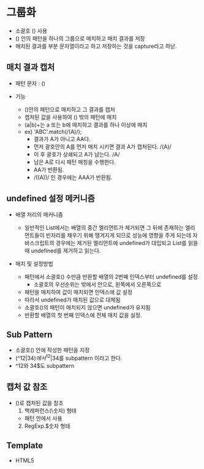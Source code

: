 # 그룹화

* 소괄호 () 사용
* () 안의 패턴을 하나의 그룹으로 매치하고 매치 결과를 저장
* 매치된 결과를 부분 문자열이라고 하고 저장하는 것을 capture라고 하낟.

## 매치 결과 캡처

* 패턴 문자 : ()

* 기능
  * ()안의 패턴으로 매치하고 그 결과를 캡처
  * 캡처된 값을 사용하여 () 밖의 패턴에 매치
  * (a|b)+는 a 또는 b에 매치하고 결과를 하나 이상에 매치
  * ex) 'ABC'.match(/(A)/);
    * 결과가 A가 아니고 AA다.
    * 먼저 괄호안의 A를 먼저 매치 시키면 결과 A가 캡처된다. /(A)/
    * 이 후 괄호가 상쇄되고 A가 남는다. /A/
    * 남은 A로 다시 패턴 매칭을 수행한다.
    * AA가 반환됨.
    * /((A))/ 인 경우에는 AAA가 반환됨.

## undefined 설정 메커니즘

* 배열 처리의 매커니즘
  * 일반적인 List에서는 배열의 중간 엘리먼트가 제거되면 그 뒤에 존재하는 엘리먼트들이 빈자리를 채우기 위해 땡겨지게 되므로 성능에 영향을 주게 되는데 자바스크립트의 경우에는 제거된 엘리먼트에 undefined가 대입되고 List를 읽을 때 undefined를 제거하고 읽는다.

* 매치 및 설정방법
  * 패턴에서 소괄호() 수만큼 반환할 배열의 2번째 인덱스부터 undefined를 설정
    * 소괄호의 우선순위는 밖에서 안으로, 왼쪽에서 오른쪽으로
  * 패턴을 매치하여 값이 매치되면 인덱스에 값 설정
  * 따라서 undefined가 매치된 값으로 대체됨
  * 소괄호()의 패턴이 매치되지 않으면 undefined가 유지됨
  * 반환할 배열의 첫 번째 인덱스에 전체 매치 값을 설정.

## Sub Pattern

* 소괄호() 안에 작성한 패턴을 지정
* (^12|34$)에서 ^12|34$를 subpattern 이라고 한다.
* ^12와 34$도 subpattern

## 캡처 값 참조

* ()로 캡처된 값을 참조
  1. 백레퍼런스(\숫자) 형태
    * 패턴 안에서 사용
  2. RegExp.$숫자 형태

## Template

* HTML5 <template>
  * <template></template>에 템플릿을 작성하고 자바스크립트로 template를 작성하여 표현.

* JavaScript template
  * 문자열과 자바스크립트로 템플릿 작성

* 현재 디렉토리의 template.html 참고

## Back Reference

* 패턴 문자 : \숫자

* 기능
  * 패턴 문자 ()로 캡처한 결과 값을 참조
  * ()로 캡처한 순서를 \에 이어서 작성
  * \1은 첫 번째 ()로 캡처한 값을 참조
  * 0은 null을 반환하며 1부터 9까지 지정 가능

* 표기ㅣ 기준
  * "역참조 특수 문자"라고도 부름
  * 스펙에서는 "십진 이스케이프"로 사용

## RegExp.$숫자

* 그룹화를 사용한 경우 캡처된 값을 Element Array에서 숫자에 해당하는 순서의 값을 반환
* 1~9까지 사용 가능
* 0이거나 범위를 초과하면 undefined 반환

## Backtracking

* 같은 코드를 따라 되돌아온다.

* lastIndex
  * 되돌아 오기 위해서는 돌아올 위치를 알아야한다.
  * 위치를 lastIndex에 저장

* 클로저
  * 돌아왔을 때 매치 대상을 알아야 하므로 매치 여부에 관계없이 매치 대상 저장 필요
  * 저장하는 곳을 클로저라고 한다.
  * 개념적이지만 정규 표현식 이해 필요.
  * String과 RegExp 사이의 중계 역할을 한다고 볼 수 있다.

## 캡처하지 않는 그룹

* 패턴 문자 : (?:)

* 매치 결과를 캡처하지 않음.

## 전방 매치

* 패턴 문자 : (?=)
  * ?= 다음에 매치 기준 위치 작성

* Lookahead
  * 'ABCC'.match(/AB(?=C)/);
  * ?=에 이어 작성한 문자를 매치하여 먼저 매치 기준 위치를 찾고 그 위치에서 앞으로 매치
    * 전방 검색이라고도 부름
  * 뒤로 매치하는 것을 후방매치라고 하며 자바스크립트에서는 지원하지 않음

## 전방 부정 매치

* 패턴 문자 : (?!)

